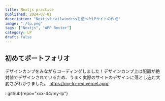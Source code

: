```yaml
---
title: Nextjs practice
published: 2024-07-01
description: "Nextjsとtailwindcssを使ったLPサイトの作成"
image: "./lp.png"
tags: ["Nextjs", "APP Router"]
category: LP
draft: false
---
```


## 初めてポートフォリオ
デザインカンプをみながらコーディングしました！デザインカンプ上は配置が絶対値でデザインされているため、うまく実際のサイトのデザインに落とし込む大変さがわかりました。
https://my-lp-red.vercel.app/

::github{repo="xxx-44/my-lp"}